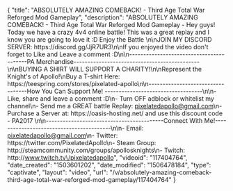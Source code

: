 {
    "title": "ABSOLUTELY AMAZING COMEBACK! - Third Age Total War Reforged Mod Gameplay",
    "description": "ABSOLUTELY AMAZING COMEBACK! - Third Age Total War Reforged Mod Gameplay - Hey guys! Today we have a crazy 4v4 online battle! This was a great replay and I know you are going to love it :D Enjoy the Battle \n\nJOIN MY DISCORD SERVER: https:\/\/discord.gg\/JjR7UR3\n\nIf you enjoyed the video don't forget to Like and Leave a comment :D\n\n-----------------------------------------PA Merchandise---------------------------------------------\n\nBUYING A SHIRT WILL SUPPORT A CHARITY!\n\nRepresent the Knight's of Apollo!\nBuy a T-shirt Here: https:\/\/teespring.com\/stores\/pixelated-apollo\n\n----------------------------------How You Can Support Me! -----------------------------------\n\n- Like, share and leave a comment :D\n- Turn OFF adblock or whitelist my channel\n- Send me a GREAT battle Replay: pixelatedapollo@gmail.com\n- Purchase a Server at: https:\/\/oasis-hosting.net\/ and use this discount code - PA2017 \n\n------------------------------------------Connect With Me!-----------------------------------------\n\n- Email: pixelatedapollo@gmail.com\n- Twitter: https:\/\/twitter.com\/PixelatedApollo\n- Steam Group:  http:\/\/steamcommunity.com\/groups\/apollosknights\n- Twitch: http:\/\/www.twitch.tv\/pixelatedapollo",
    "videoid": "117404764",
    "date_created": "1503601202",
    "date_modified": "1506478184",
    "type": "captivate",
    "layout": "video",
    "url": "\/v\/absolutely-amazing-comeback-third-age-total-war-reforged-mod-gameplay\/117404764"
}